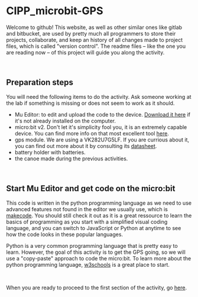# CIPP_microbit-GPS

Welcome to github! This website, as well as other similar ones like gitlab and bitbucket, are used by pretty much all programmers to store their projects, collaborate, and keep an history of all changes made to project files, which is called "version control".  The readme files – like the one you are reading now – of this project will guide you along the activity.

<br>

## Preparation steps
You will need the following items to do the activity.  Ask someone working at the lab if something is missing or does not seem to work as it should.

- Mu Editor: to edit and upload the code to the device. [Download it here](https://codewith.mu/en/download) if it's not already installed on the computer.
- micro:bit v2. Don't let it's simplicity fool you, it is an extremely capable device. You can find more info on that most excellent tool [here](https://microbit.org/).
- gps module. We are using a VK282U7G5LF. If you are currious about it, you can find out more about it by consulting its [datasheet](https://github.com/CainZ/V.KEL-GPS/blob/master/VK2828U7G5LF%20Data%20Sheet%2020150902.pdf).
- battery holder with batteries.
- the canoe made during the previous activities.

<br>

## Start Mu Editor and get code on the micro:bit

This code is written in the python programming language as we need to use advanced features not found in the editor we usually use, which is [makecode](https://makecode.microbit.org/).  You should still check it out as it is a great ressource to learn the basics of programming as you start with a simplified visual coding language, and you can switch to JavaScript or Python at anytime to see how the code looks in these popular languages.

Python is a very common programming language that is pretty easy to learn.  However, the goal of this activity is to get the GPS going, so we will use a "copy-paste" approach to code the micro:bit. 
To learn more about the python programming language, [w3schools](https://www.w3schools.com/python/default.asp) is a great place to start.

<br>

When you are ready to proceed to the first section of the activity, go [here](https://github.com/GenieLabMtl/CIPP_microbit-GPS/tree/main/EN/1).